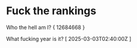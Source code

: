 # Fuck the rankings

Who the hell am I?
{ 12684668 }

What fucking year is it?
[ 2025-03-03T02:40:00Z ]
